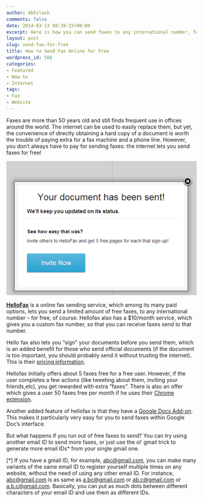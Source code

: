 ```yaml
---
author: Abhilash
comments: false
date: 2014-03-13 08:39:15+00:00
excerpt: Here is how you can send faxes to any international number, for free.
layout: post
slug: send-fax-for-free
title: How to Send Fax Online for Free
wordpress_id: 566
categories:
- Featured
- How to
- Internet
tags:
- Fax
- Website
---
```


Faxes are more than 50 years old and still finds frequent use in offices around the world. The internet can be used to easily replace them, but yet, the convenience of directly obtaining a hard copy of a document is worth the trouble of paying extra for a fax machine and a phone line. However, you don’t always have to pay for sending faxes: the internet lets you send faxes for free!

![send_fax](images/send_fax.png)

**[HelloFax](https://www.hellofax.com/)** is a online fax sending service, which among its many paid options, lets you send a limited amount of free faxes, to any international number – for free, of course. Hellofax also has a $10/month service, which gives you a custom fax number, so that you can receive faxes send to that number.

Hello fax also lets you “sign” your documents before you send them, which is an added benefit for those who send official documents (if the document is too important, you should probably send it without trusting the internet). This is their [pricing information](https://www.hellofax.com/info/pricing).

Hellofax initially offers about 5 faxes free for a free user. However, if the user completes a few actions (like tweeting about them, inviting your friends,etc), you get rewarded with extra “faxes”. There is also an offer which gives a user 50 faxes free per month if he uses their [Chrome extension](https://chrome.google.com/webstore/detail/hellofax-50-free-fax-page/bocmleclimfnadgmcdgecijlblfcmfnm).

Another added feature of hellofax is that they have a [Google Docs Add-on](https://www.hellofax.com/google-docs-add-on). This makes it particularly very easy for you to send faxes within Google Doc’s interface.

But what happens if you run out of free faxes to send? You can try using another email ID to send more faxes, or just use the ol’ gmail trick to generate more email IDs* from your single gmail one.

[*] If you have a gmail ID, for example, abc@gmail.com, you can make many variants of the same email ID to register yourself multiple times on any website, without the need of using any other email ID. For instance, abc@gmail.com is as same as a.bc@gmail.com or ab.c@gmail.com or a.b.c@gmail.com. Basically, you can put as much dots between different characters of your email ID and use them as different IDs.
